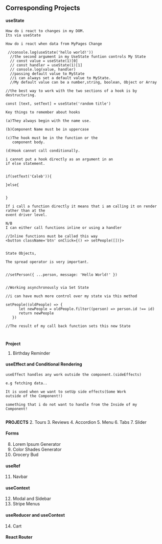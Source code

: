 ## Corresponding Projects

#### useState

```
How do i react to changes in my DOM.
Its via useState

How do i react when data from MyPages Change

 //console.log(useState('hello world!'))
  //the second argument in my UseState funtion controls My State
  // const value = useState(1)[0]
  // const handler = useState(1)[1]
  // console.log(value, handler)
  //passing default value to MyState
  //i can always set a default value to MyState.
  //My default value can be a number,string, boolean, Object or Array

//the best way to work with the two sections of a hook is by destructuring.

const [text, setText] = useState('random title')

Key things to remember about hooks

(a)They always begin with the name use.

(b)Component Name must be in uppercase

(c)The hook must be in the function or the
   component body.

(d)Hook cannot call conditionally.

i cannot put a hook directly as an argument in an
if else statement.


if(setText('Caleb')){

}else{


}

If i call a function directly it means that i am calling it on render rather than at the
event driver level.

N/B
I can either call functions inline or using a handler

//Inline functions must be called this way
<button className='btn' onClick={() => setPeople([])}>


State Objects,

The spread operator is very important.


//setPerson({ ...person, message: 'Hello World!' })


//Working asynchronously via Set State

//i can have much more control over my state via this method

setPeople((oldPeople) => {
      let newPeople = oldPeople.filter((person) => person.id !== id)
      return newPeople
   })

//The result of my call back function sets this new State



```

**Project**

1. Birthday Reminder

#### useEffect and Conditional Rendering

```
useEffect handles any work outside the component.(sideEffects)

e.g fetching data..

It is used when we want to setUp side effects(Some Work
outside of the Component!)

something that i do not want to handle from the Inside of my Component!


```

**PROJECTS** 2. Tours 3. Reviews 4. Accordion 5. Menu 6. Tabs 7. Slider

#### Forms

8. Lorem Ipsum Generator
9. Color Shades Generator
10. Grocery Bud

#### useRef

11. Navbar

#### useContext

12. Modal and Sidebar
13. Stripe Menus

#### useReducer and useContext

14. Cart

#### React Router
